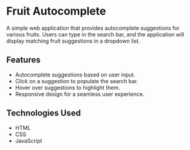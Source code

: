 # Fruit Autocomplete

A simple web application that provides autocomplete suggestions for various fruits. Users can type in the search bar, and the application will display matching fruit suggestions in a dropdown list.

## Features

- Autocomplete suggestions based on user input.
- Click on a suggestion to populate the search bar.
- Hover over suggestions to highlight them.
- Responsive design for a seamless user experience.

## Technologies Used

- HTML
- CSS
- JavaScript
